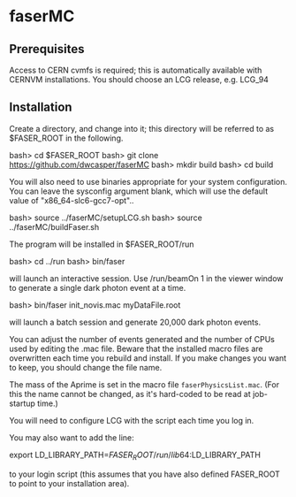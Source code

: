 # faserMC


## Prerequisites

Access to CERN cvmfs is required; this is automatically available with CERNVM installations.
You should choose an LCG release, e.g. LCG_94

## Installation

 Create a directory, and change into it; this directory will be referred to as $FASER_ROOT in the following.

bash> cd $FASER_ROOT
bash> git clone https://github.com/dwcasper/faserMC
bash> mkdir build
bash> cd build

You will also need to use binaries appropriate for your system configuration. 
You can leave the sysconfig argument blank, which will use the default value of "x86_64-slc6-gcc7-opt"..

bash> source ../faserMC/setupLCG.sh <lcg release> <sysconfig>
bash> source ../faserMC/buildFaser.sh

The program will be installed in $FASER_ROOT/run

bash> cd ../run
bash> bin/faser

will launch an interactive session. 
Use /run/beamOn 1 in the viewer window to generate a single dark photon event at a time.

bash> bin/faser init_novis.mac myDataFile.root

will launch a batch session and generate 20,000 dark photon events. 

You can adjust the number of events generated and the number of CPUs used by editing the .mac file.
Beware that the installed macro files are overwritten each time you rebuild and install.
If you make changes you want to keep, you should change the file name.

The mass of the Aprime is set in the macro file `faserPhysicsList.mac`.
(For this the name cannot be changed, as it's hard-coded to be read at job-startup time.)

You will need to configure LCG with the script each time you log in.

You may also want to add the line:

export LD_LIBRARY_PATH=$FASER_ROOT/run/lib64:$LD_LIBRARY_PATH

to your login script (this assumes that you have also defined FASER_ROOT to point to your installation area).



